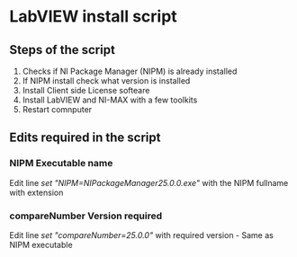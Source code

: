 # LabVIEW install script

## Steps of the script

1. Checks if NI Package Manager (NIPM) is already installed
2. If NIPM install check what version is installed
3. Install Client side License softeare
4. Install LabVIEW and NI-MAX with a few toolkits
5. Restart comnputer

## Edits required in the script

### NIPM Executable name

Edit line *set "NIPM=NIPackageManager25.0.0.exe"* with the NIPM fullname with extension

### compareNumber Version required

Edit line *set "compareNumber=25.0.0"* with required version - Same as NIPM executable

